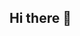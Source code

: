 ## Hi there 👋

<!--
**Carlos-letgo/Carlos-letgo** is a ✨ _special_ ✨ repository because its `README.md` (this file) appears on your GitHub profile.

Here are some ideas to get you started:

- 🔭 Estou Empreendendo...
- 🌱  Estudando Programação...
- 👯 Procuro a aprender novas linguens e passar conhecimento...
- 🤔 Novos Projetos...
- 💬 Quero fazer parte de uma empresa e crescer junto...
- 😄 Slash: 
